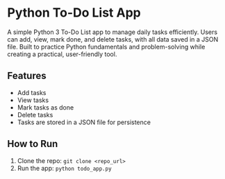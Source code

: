 # Python To-Do List App

A simple Python 3 To-Do List app to manage daily tasks efficiently. Users can add, view, mark done, and delete tasks, with all data saved in a JSON file. Built to practice Python fundamentals and problem-solving while creating a practical, user-friendly tool.

## Features
- Add tasks
- View tasks
- Mark tasks as done
- Delete tasks
- Tasks are stored in a JSON file for persistence

## How to Run
1. Clone the repo: `git clone <repo_url>`
2. Run the app: `python todo_app.py`
